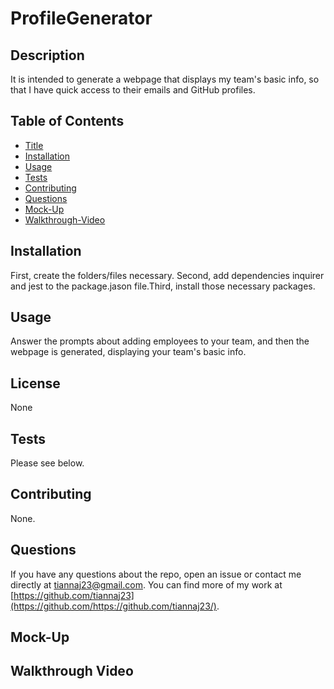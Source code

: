 # ProfileGenerator

## Description
It is intended to generate a webpage that displays my team's basic info, so that I have quick access to their emails and GitHub profiles.


## Table of Contents
- [Title](#title)
- [Installation](#installation)
- [Usage](#usage)
- [Tests](#tests)
- [Contributing](#contributing)
- [Questions](#questions)
- [Mock-Up](#mock-up)
- [Walkthrough-Video](#walkthrough-video)


## Installation
First, create the folders/files necessary. Second, add dependencies inquirer and jest to the package.jason file.Third, install those necessary packages.

## Usage
Answer the prompts about adding employees to your team, and then the webpage is generated, displaying your team's basic info.

## License
None

## Tests
Please see below.

## Contributing
None.

## Questions
If you have any questions about the repo, open an issue or contact me directly at tiannaj23@gmail.com. You can find more of my work at [https://github.com/tiannaj23](https://github.com/https://github.com/tiannaj23/).

## Mock-Up


## Walkthrough Video